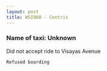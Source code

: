 ```yaml
---
layout: post
title: WSI960 - Centris
---
```


### Name of taxi: Unknown

Did not accept ride to Visayas Avenue

```Refused boarding```
